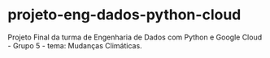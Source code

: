 # projeto-eng-dados-python-cloud
Projeto Final da turma de Engenharia de Dados com Python e Google Cloud - Grupo 5 - tema: Mudanças Climáticas.
